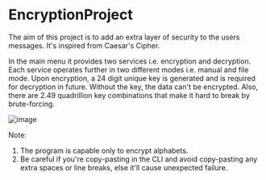 # EncryptionProject
The aim of this project is to add an extra layer of security to the users messages. It's inspired from Caesar's Cipher. 

In the main menu it provides two services i.e. encryption and decryption. Each service operates further in two different modes i.e. manual and file mode. Upon encryption, a 24 digit unique key is generated and is required for decryption in future. Without the key, the data can't be encrypted. Also, there are 2.49 quadrillion key combinations that make it hard to break by brute-forcing.


![image](https://user-images.githubusercontent.com/62370285/118925089-b97be880-b95b-11eb-87d8-be78ce564555.png)


Note: 
1. The program is capable only to encrypt alphabets.
2. Be careful if you're copy-pasting in the CLI and avoid copy-pasting any extra spaces or line breaks, else it'll cause unexpected failure.
